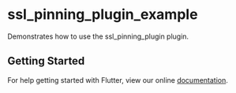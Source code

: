 # ssl_pinning_plugin_example

Demonstrates how to use the ssl_pinning_plugin plugin.

## Getting Started

For help getting started with Flutter, view our online
[documentation](https://flutter.io/).
